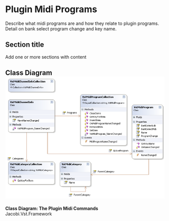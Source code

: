 # Plugin Midi Programs

Describe what midi programs are and how they relate to plugin programs. Detail on bank select program change and key name.



## Section title

Add one or more sections with content



## Class Diagram<br /><img src="media/Jacobi.Vst.Framework.MidiPrograms.png" /><br />
**Class Diagram: The Plugin Midi Commands**
<br />
Jacobi.Vst.Framework


